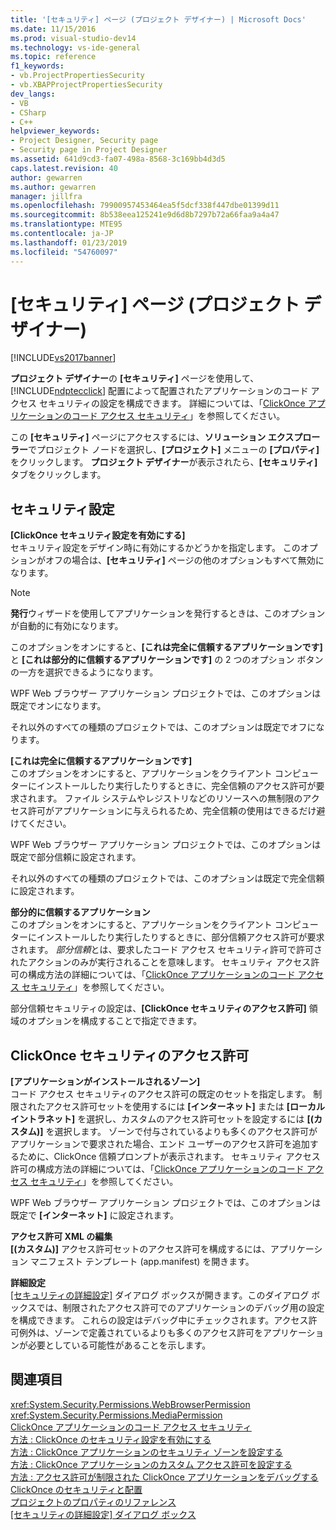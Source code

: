 ```yaml
---
title: '[セキュリティ] ページ (プロジェクト デザイナー) | Microsoft Docs'
ms.date: 11/15/2016
ms.prod: visual-studio-dev14
ms.technology: vs-ide-general
ms.topic: reference
f1_keywords:
- vb.ProjectPropertiesSecurity
- vb.XBAPProjectPropertiesSecurity
dev_langs:
- VB
- CSharp
- C++
helpviewer_keywords:
- Project Designer, Security page
- Security page in Project Designer
ms.assetid: 641d9cd3-fa07-498a-8568-3c169bb4d3d5
caps.latest.revision: 40
author: gewarren
ms.author: gewarren
manager: jillfra
ms.openlocfilehash: 79900957453464ea5f5dcf338f447dbe01399d11
ms.sourcegitcommit: 8b538eea125241e9d6d8b7297b72a66faa9a4a47
ms.translationtype: MTE95
ms.contentlocale: ja-JP
ms.lasthandoff: 01/23/2019
ms.locfileid: "54760097"
---
```

# <a name="security-page-project-designer"></a>[セキュリティ] ページ (プロジェクト デザイナー)
[!INCLUDE[vs2017banner](../../includes/vs2017banner.md)]

  
**プロジェクト デザイナー**の **[セキュリティ]** ページを使用して、[!INCLUDE[ndptecclick](../../includes/ndptecclick-md.md)] 配置によって配置されたアプリケーションのコード アクセス セキュリティの設定を構成できます。 詳細については、「[ClickOnce アプリケーションのコード アクセス セキュリティ](../../deployment/code-access-security-for-clickonce-applications.md)」を参照してください。  
  
 この **[セキュリティ]** ページにアクセスするには、**ソリューション エクスプローラー**でプロジェクト ノードを選択し、**[プロジェクト]** メニューの **[プロパティ]** をクリックします。 **プロジェクト デザイナー**が表示されたら、**[セキュリティ]** タブをクリックします。  
  
## <a name="security-settings"></a>セキュリティ設定  
 **[ClickOnce セキュリティ設定を有効にする]**  
 セキュリティ設定をデザイン時に有効にするかどうかを指定します。 このオプションがオフの場合は、**[セキュリティ]** ページの他のオプションもすべて無効になります。  
  
> [!NOTE]
>  **発行**ウィザードを使用してアプリケーションを発行するときは、このオプションが自動的に有効になります。  
  
 このオプションをオンにすると、**[これは完全に信頼するアプリケーションです]** と **[これは部分的に信頼するアプリケーションです]** の 2 つのオプション ボタンの一方を選択できるようになります。  
  
 WPF Web ブラウザー アプリケーション プロジェクトでは、このオプションは既定でオンになります。  
  
 それ以外のすべての種類のプロジェクトでは、このオプションは既定でオフになります。  
  
 **[これは完全に信頼するアプリケーションです]**  
 このオプションをオンにすると、アプリケーションをクライアント コンピューターにインストールしたり実行したりするときに、完全信頼のアクセス許可が要求されます。 ファイル システムやレジストリなどのリソースへの無制限のアクセス許可がアプリケーションに与えられるため、完全信頼の使用はできるだけ避けてください。  
  
 WPF Web ブラウザー アプリケーション プロジェクトでは、このオプションは既定で部分信頼に設定されます。  
  
 それ以外のすべての種類のプロジェクトでは、このオプションは既定で完全信頼に設定されます。  
  
 **部分的に信頼するアプリケーション**  
 このオプションをオンにすると、アプリケーションをクライアント コンピューターにインストールしたり実行したりするときに、部分信頼アクセス許可が要求されます。 *部分信頼*とは、要求したコード アクセス セキュリティ許可で許可されたアクションのみが実行されることを意味します。 セキュリティ アクセス許可の構成方法の詳細については、「[ClickOnce アプリケーションのコード アクセス セキュリティ](../../deployment/code-access-security-for-clickonce-applications.md)」を参照してください。  
  
 部分信頼セキュリティの設定は、**[ClickOnce セキュリティのアクセス許可]** 領域のオプションを構成することで指定できます。  
  
## <a name="clickonce-security-permissions"></a>ClickOnce セキュリティのアクセス許可  
 **[アプリケーションがインストールされるゾーン]**  
 コード アクセス セキュリティのアクセス許可の既定のセットを指定します。 制限されたアクセス許可セットを使用するには **[インターネット]** または **[ローカル イントラネット]** を選択し、カスタムのアクセス許可セットを設定するには **[(カスタム)]** を選択します。 ゾーンで付与されているよりも多くのアクセス許可がアプリケーションで要求された場合、エンド ユーザーのアクセス許可を追加するために、ClickOnce 信頼プロンプトが表示されます。 セキュリティ アクセス許可の構成方法の詳細については、「[ClickOnce アプリケーションのコード アクセス セキュリティ](../../deployment/code-access-security-for-clickonce-applications.md)」を参照してください。  
  
 WPF Web ブラウザー アプリケーション プロジェクトでは、このオプションは既定で **[インターネット]** に設定されます。  
  
 **アクセス許可 XML の編集**  
 **[(カスタム)]** アクセス許可セットのアクセス許可を構成するには、アプリケーション マニフェスト テンプレート (app.manifest) を開きます。  
  
 **詳細設定**  
 [[セキュリティの詳細設定]](../../ide/reference/advanced-security-settings-dialog-box.md) ダイアログ ボックスが開きます。このダイアログ ボックスでは、制限されたアクセス許可でのアプリケーションのデバッグ用の設定を構成できます。 これらの設定はデバッグ中にチェックされます。アクセス許可例外は、ゾーンで定義されているよりも多くのアクセス許可をアプリケーションが必要としている可能性があることを示します。  
  
## <a name="see-also"></a>関連項目  
 <xref:System.Security.Permissions.WebBrowserPermission>   
 <xref:System.Security.Permissions.MediaPermission>   
 [ClickOnce アプリケーションのコード アクセス セキュリティ](../../deployment/code-access-security-for-clickonce-applications.md)   
 [方法 : ClickOnce のセキュリティ設定を有効にする](../../deployment/how-to-enable-clickonce-security-settings.md)   
 [方法 : ClickOnce アプリケーションのセキュリティ ゾーンを設定する](../../deployment/how-to-set-a-security-zone-for-a-clickonce-application.md)   
 [方法 : ClickOnce アプリケーションのカスタム アクセス許可を設定する](../../deployment/how-to-set-custom-permissions-for-a-clickonce-application.md)   
 [方法 : アクセス許可が制限された ClickOnce アプリケーションをデバッグする](../../deployment/how-to-debug-a-clickonce-application-with-restricted-permissions.md)   
 [ClickOnce のセキュリティと配置](../../deployment/clickonce-security-and-deployment.md)   
 [プロジェクトのプロパティのリファレンス](../../ide/reference/project-properties-reference.md)   
 [[セキュリティの詳細設定] ダイアログ ボックス](../../ide/reference/advanced-security-settings-dialog-box.md)
